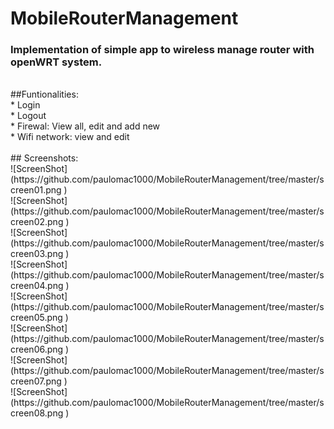 # MobileRouterManagement
### Implementation of simple app to wireless manage router with openWRT system.<br />
<br />
##Funtionalities:<br />
* Login <br />
* Logout <br />
* Firewal: View all, edit and add new <br />
* Wifi network: view and edit <br />
<br />
## Screenshots: <br />
![ScreenShot](https://github.com/paulomac1000/MobileRouterManagement/tree/master/screen01.png )<br />
![ScreenShot](https://github.com/paulomac1000/MobileRouterManagement/tree/master/screen02.png )<br />
![ScreenShot](https://github.com/paulomac1000/MobileRouterManagement/tree/master/screen03.png )<br />
![ScreenShot](https://github.com/paulomac1000/MobileRouterManagement/tree/master/screen04.png )<br />
![ScreenShot](https://github.com/paulomac1000/MobileRouterManagement/tree/master/screen05.png )<br />
![ScreenShot](https://github.com/paulomac1000/MobileRouterManagement/tree/master/screen06.png )<br />
![ScreenShot](https://github.com/paulomac1000/MobileRouterManagement/tree/master/screen07.png )<br />
![ScreenShot](https://github.com/paulomac1000/MobileRouterManagement/tree/master/screen08.png )<br />

